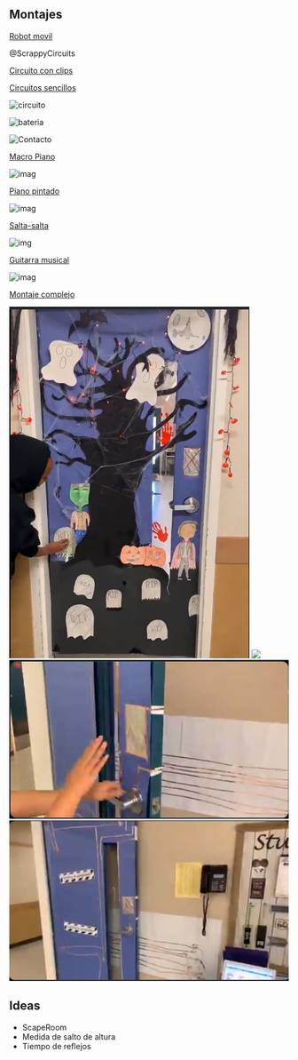 ## Montajes

[Robot movil](https://twitter.com/ryanejenkins/status/1135603263229845510)

@ScrappyCircuits
 
 
[Circuito con clips](https://twitter.com/SimonFittockEDU/status/1136109679984095233)

[Circuitos sencillos](https://twitter.com/MrReuland/status/1121403726953091073)

![circuito](https://pbs.twimg.com/media/D5AGvlrWkAE-Tsw?format=jpg)

![bateria](https://pbs.twimg.com/media/D5AGvloX4AAM-s4?format=jpg)

![Contacto](https://cdn.shopify.com/s/files/1/0162/8612/files/461_stepten_large.png?v=1559836097)

[Macro Piano](https://makeymakey.com/blogs/how-to-instructions/oversized-and-portable-floor-piano)

![imag](https://cdn.shopify.com/s/files/1/0162/8612/files/2046_stepthree2_large.png?v=1558554579)

[Piano pintado](https://www.instructables.com/id/Graphite-Piano-Keyboard-with-MaKey-MaKey-and-Scrat/)

![imag](https://cdn.instructables.com/F70/3UKZ/I6NI55CA/F703UKZI6NI55CA.LARGE.jpg?auto=webp&frame=1&width=1024&height=1024&fit=bounds)

[Salta-salta](https://makeymakey.com/blogs/how-to-instructions/makey-makey-run-and-jump-game-pad)

![img](https://cdn.shopify.com/s/files/1/0162/8612/files/283_StepSix_large.png?v=1558473420)

[Guitarra musical](https://makeymakey.com/blogs/how-to-instructions/creating-a-guitar-in-scratch-or-soundplant)

![imag](https://cdn.shopify.com/s/files/1/0162/8612/files/1484-StepFive_large.png?v=1558551537)

[Montaje complejo](https://twitter.com/mandeepR41/status/1191764116131598336)

![](../images/MontajePuerta0.png)
![](../images/montajePuerta1.png)
![](../images/montajePuerta2.png)
![](../images/montajePuerta3.png)

## Ideas

* ScapeRoom
* Medida de salto de altura
* Tiempo de reflejos

